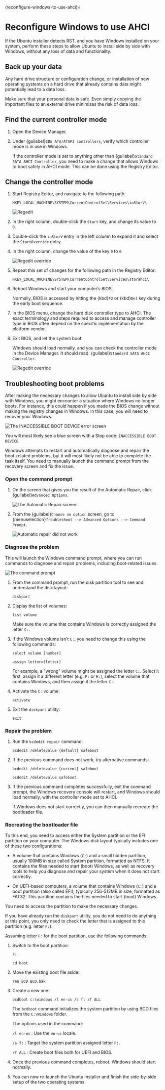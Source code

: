 (reconfigure-windows-to-use-ahci)=
# Reconfigure Windows to use AHCI

If the Ubuntu installer detects RST, and you have Windows installed on your system, perform these steps to allow Ubuntu to install side by side with Windows, without any loss of data and functionality.


## Back up your data

Any hard drive structure or configuration change, or installation of new operating systems on a hard drive that already contains data might potentially lead to a data loss.

Make sure that your personal data is safe. Even simply copying the important files to an external drive minimizes the risk of data loss.


## Find the current controller mode

1. Open the Device Manager.

1. Under {guilabel}`IDE ATA/ATAPI controllers`, verify which controller mode is in use in Windows.

    If the controller mode is set to anything other than {guilabel}`Standard SATA AHCI Controller`, you need to make a change that allows Windows to boot safely in AHCI mode. This can be done using the Registry Editor.


## Change the controller mode

1. Start Registry Editor, and navigate to the following path:

    ```text
    HKEY_LOCAL_MACHINE\SYSTEM\CurrentControlSet\Services\iaStorV\
    ```

    ![Regedit](/images/windows-ahci/Regedit.png)

1. In the right column, double-click the `Start` key, and change its value to `0`.

1. Double-click the `iaStorV` entry in the left column to expand it and select the `StartOverride` entry.

1. In the right column, change the value of the key `0` to `0`.

    ![Regedit override](/images/windows-ahci/Regedit-override-dword.png)

1. Repeat this set of changes for the following path in the Registry Editor:

    ```text
    HKEY_LOCAL_MACHINE\SYSTEM\CurrentControlSet\Services\storahci\
    ```

1. Reboot Windows and start your computer’s BIOS.

    Normally, BIOS is accessed by hitting the {kbd}`F2` or {kbd}`Del` key during the early boot sequence.

1. In the BIOS menu, change the hard disk controller type to AHCI. The exact terminology and steps required to access and manage controller type in BIOS often depend on the specific implementation by the platform vendor.

1. Exit BIOS, and let the system boot.

    Windows should load normally, and you can check the controller mode in the Device Manager. It should read: {guilabel}`Standard SATA AHCI Controller`.

    ![Regedit override](/images/windows-ahci/Regedit-override.png)


## Troubleshooting boot problems

After making the necessary changes to allow Ubuntu to install side by side with Windows, you might encounter a situation where Windows no longer boots. For instance, this could happen if you made the BIOS change without making the registry changes in Windows. In this case, you will need to recover your Windows.

![The INACCESSIBLE BOOT DEVICE error screen](/images/windows-ahci/INACCESSIBLE-BOOT-DEVICE.png)

You will most likely see a blue screen with a Stop code: `INACCESSIBLE BOOT DEVICE`.

Windows attempts to restart and automatically diagnose and repair the boot-related problems, but it will most likely not be able to complete the task itself. You need to manually launch the command prompt from the recovery screen and fix the issue.

### Open the command prompt

1. On the screen that gives you the result of the Automatic Repair, click {guilabel}`Advanced Options`.

    ![The Automatic Repair screen](/images/windows-ahci/Automatic-repair.png)

1. From the {guilabel}`Choose an option` screen, go to {menuselection}`Troubleshoot --> Advanced Options --> Command Prompt`.

    ![Automatic repair did not work](/images/windows-ahci/Automatic-repair-did-not-work.png)

### Diagnose the problem

This will launch the Windows command prompt, where you can run commands to diagnose and repair problems, including boot-related issues.

![The command prompt](/images/windows-ahci/Windows-command-prompt.png)

1. From the command prompt, run the disk partition tool to see and understand the disk layout:

    ```text
    diskpart
    ```

1. Display the list of volumes:

    ```text
    list volume
    ```

    Make sure the volume that contains Windows is correctly assigned the letter `C:`.

1. If the Windows volume isn't `C:`, you need to change this using the following commands:

    ```text
    select volume [number]
    ```

    ```text
    assign letter=[letter]
    ```

    For example, a "wrong" volume might be assigned the letter `C:`. Select it first, assign it a different letter (e.g. `F:` or `H:`), select the volume that contains Windows, and then assign it the letter `C:`.

1. Activate the `C:` volume:

    ```text
    activate
    ```

1. Exit the `diskpart` utility:

    ```text
    exit
    ```

### Repair the problem

1. Run the `bcdedit repair` command:

    ```text
    bcdedit /deletevalue {default} safeboot
    ```

1. If the previous command does not work, try alternative commands:

    ```text
    bcdedit /deletevalue {current} safeboot
    ```

    ```text
    bcdedit /deletevalue safeboot
    ```

1. If the previous command completes successfully, exit the command prompt, the Windows recovery console will restart, and Windows should load normally, with the controller mode set to AHCI.

    If Windows does not start correctly, you can then manually recreate the bootloader file.

### Recreating the bootloader file

To this end, you need to access either the System partition or the EFI partition on your computer. The Windows disk layout typically includes one of these two configurations:

* A volume that contains Windows (`C:`) and a small hidden partition, usually 100MB in size called System partition, formatted as NTFS. It contains the files needed to start (boot) Windows, as well as recovery tools to help you diagnose and repair your system when it does not start correctly.

* On UEFI-based computers, a volume that contains Windows (`C:`) and a boot partition (also called EFI), typically 256-512MB in size, formatted as FAT32. This partition contains the files needed to start (boot) Windows.

You need to access the partition to make the necessary changes.

If you have already run the `diskpart` utility, you do not need to do anything at this point, you only need to check the letter that is assigned to this partition (e.g. letter `F:`).

Assuming letter `F:` for the boot partition, use the following commands:

1. Switch to the boot partition:

    ```text
    F:
    ```

    ```text
    cd boot
    ```

1. Move the existing boot file aside:

    ```text
    ren BCD BCD.bak
    ```

1. Create a new one:

    ```text
    bcdboot c:\windows /l en-us /s f: /f ALL
    ```

    The `bcdboot` command initializes the system partition by using BCD files from the `C:\Windows` folder.

    The options used in the command:

    `/l en-us`
    : Use the `en-us` locale.

    `/s f:`
    : Target the system partition assigned letter `F:`.

    `/f ALL`
    : Create boot files both for UEFI and BIOS.

1. Once the previous command completes, reboot. Windows should start normally.

1. You can now re-launch the Ubuntu installer and finish the side-by-side setup of the two operating systems.

